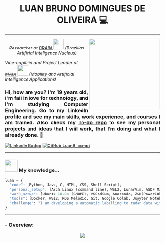 <h1 align='center'> LUAN BRUNO DOMINGUES DE OLIVEIRA 💻 </h1>

---------------------------------------

<img align='right' src="https://github.com/LuanB-compt/README/blob/main/Imagens/README.jpg" width="230">

<p align="center"><em>Researcher at <a href="https://ipfacens.com.br/brain-2/">BRAIN </a><img src="https://mlogu6g7z5ex.i.optimole.com/1yTVGrE-8JS7uKKK/w:324/h:118/q:mauto/f:avif/https://ipfacens.com.br/wp-content/uploads/2020/06/BRAIN.png" width="35"> (Brazilian Artificial Inteligence Nucleus)

Vice-capitain and Project Leader at <a href="https://lince.facens.br/maia-mobilidade-aplicada-e-inteligencia-artificial/">MAIA </a><img src="https://mlogu6g7z5ex.i.optimole.com/SKggyqg-n-C2CCk4/w:341/h:334/q:90/https://lince.facens.br/wp-content/uploads/2020/04/logo-maia.png" width="35"> (Mobility and Artificial intelligence Applications) </em></p>

### <p align="justify">Hi, how are you? I'm 19 years old, I'm fall in love for technology, and I'm studying Computer Engineering. Go to my LinkedIn profile and see my main skills, work experience, and courses I am trained. Also check my [To-do repo](https://github.com/LuanB-compt/to-do) to see my personal projects and ideas that I wiil work, that I'm doing and what I already done. 🤠 </p>

[![Linkedin Badge](https://img.shields.io/badge/-LinkedIn-blue?style=flat-square&logo=Linkedin&logoColor=white&link=https://www.linkedin.com/in/luan-bruno-2004031bb/)](https://www.linkedin.com/in/luan-bruno-2004031bb/)
[![GitHub LuanB-compt](https://img.shields.io/github/followers/LuanB-compt?label=follow&style=social)](https://github.com/LuanB-compt)

---------------------------------

### <img src="https://c.tenor.com/i_K3zWsgcG8AAAAj/hacker-pepe.gif" width="40"> My knowledge...  

```python
luan = {
  "code": [Python, Java, C, HTML, CSS, Shell Script],
  "personal_setup": [Arch Linux (command line), WSL2, LunarVim, ASDF Manager, Tmux, ZSH(Power10k)],
  "work_setup": [Ubuntu 18.04 (GNOME), VSCodium, Anaconda, ZSH(Power10k)],
  "tools": [Docker, WSL2, ROS Melodic, Git, Google Colab, Jupyter Notebook],
  "challenge": "I am developing a automatic labelling to radar data with ZED2, YoloV5, ROS and Python"
}
```

----------------------------------

### - Overview:
<p align="center">
  <img align='center' src="https://github-readme-stats.vercel.app/api?username=LuanB-compt&hide=issues&theme=tokyonight" />  
</p>
